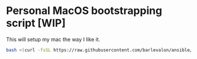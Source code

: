 # Personal MacOS bootstrapping script [WIP]

This will setup my mac the way I like it.

```bash
bash <(curl -fsSL https://raw.githubusercontent.com/barlevalon/ansible/main/bootstrap.sh)
```

